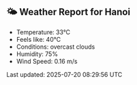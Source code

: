 <!-- WEATHER-START -->
## 🌤 Weather Report for Hanoi

- Temperature: 33°C
- Feels like: 40°C
- Conditions: overcast clouds
- Humidity: 75%
- Wind Speed: 0.16 m/s

Last updated: 2025-07-20 08:29:56 UTC
<!-- WEATHER-END -->
